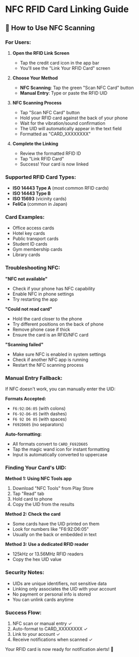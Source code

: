 # NFC RFID Card Linking Guide

## 📱 **How to Use NFC Scanning**

### **For Users:**

1. **Open the RFID Link Screen**
   - Tap the credit card icon in the app bar
   - You'll see the "Link Your RFID Card" screen

2. **Choose Your Method**
   - **NFC Scanning**: Tap the green "Scan NFC Card" button
   - **Manual Entry**: Type or paste the RFID UID

3. **NFC Scanning Process**
   - Tap "Scan NFC Card" button
   - Hold your RFID card against the back of your phone
   - Wait for the vibration/sound confirmation
   - The UID will automatically appear in the text field
   - Formatted as "CARD_XXXXXXXX"

4. **Complete the Linking**
   - Review the formatted RFID ID
   - Tap "Link RFID Card"
   - Success! Your card is now linked

### **Supported RFID Card Types:**
- **ISO 14443 Type A** (most common RFID cards)
- **ISO 14443 Type B** 
- **ISO 15693** (vicinity cards)
- **FeliCa** (common in Japan)

### **Card Examples:**
- Office access cards
- Hotel key cards  
- Public transport cards
- Student ID cards
- Gym membership cards
- Library cards

### **Troubleshooting NFC:**

**"NFC not available"**
- Check if your phone has NFC capability
- Enable NFC in phone settings
- Try restarting the app

**"Could not read card"**
- Hold the card closer to the phone
- Try different positions on the back of phone
- Remove phone case if thick
- Ensure the card is an RFID/NFC card

**"Scanning failed"**
- Make sure NFC is enabled in system settings
- Check if another NFC app is running
- Restart the NFC scanning process

### **Manual Entry Fallback:**

If NFC doesn't work, you can manually enter the UID:

**Formats Accepted:**
- `F6:92:D6:05` (with colons)
- `F6-92-D6-05` (with dashes)  
- `F6 92 D6 05` (with spaces)
- `F692D605` (no separators)

**Auto-formatting:**
- All formats convert to `CARD_F692D605`
- Tap the magic wand icon for instant formatting
- Input is automatically converted to uppercase

### **Finding Your Card's UID:**

**Method 1: Using NFC Tools app**
1. Download "NFC Tools" from Play Store
2. Tap "Read" tab
3. Hold card to phone
4. Copy the UID from the results

**Method 2: Check the card**
- Some cards have the UID printed on them
- Look for numbers like "F6:92:D6:05"
- Usually on the back or embedded in text

**Method 3: Use a dedicated RFID reader**
- 125kHz or 13.56MHz RFID readers
- Copy the hex UID value

### **Security Notes:**
- UIDs are unique identifiers, not sensitive data
- Linking only associates the UID with your account
- No payment or personal info is stored
- You can unlink cards anytime

### **Success Flow:**
1. NFC scan or manual entry ✓
2. Auto-format to CARD_XXXXXXXX ✓  
3. Link to your account ✓
4. Receive notifications when scanned ✓

Your RFID card is now ready for notification alerts! 🎉
